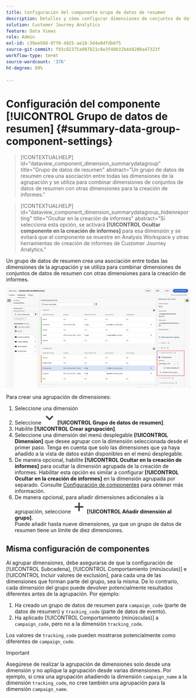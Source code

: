 ```yaml
---
title: Configuración del componente Grupo de datos de resumen
description: Detalles y cómo configurar dimensiones de conjuntos de datos para garantizar que puede informar correctamente sobre los datos de resumen.
solution: Customer Journey Analytics
feature: Data Views
role: Admin
exl-id: c39ee568-97f6-4925-ae18-3d4a9dfdb6f5
source-git-commit: f03c82375a907821c8e3f40b32b4d4200a47323f
workflow-type: tm+mt
source-wordcount: '376'
ht-degree: 89%

---
```


# Configuración del componente [!UICONTROL Grupo de datos de resumen] {#summary-data-group-component-settings}

<!-- markdownlint-disable MD034 -->

>[!CONTEXTUALHELP]
>id="dataview_component_dimension_summarydatagroup"
>title="Grupo de datos de resumen"
>abstract="Un grupo de datos de resumen crea una asociación entre todas las dimensiones de la agrupación y se utiliza para combinar dimensiones de conjuntos de datos de resumen con otras dimensiones para la creación de informes."

<!-- markdownlint-enable MD034 -->

<!-- markdownlint-disable MD034 -->

>[!CONTEXTUALHELP]
>id="dataview_component_dimension_summarydatagroup_hideinreporting"
>title="Ocultar en la creación de informes"
>abstract="Si selecciona esta opción, se activará **[!UICONTROL Ocultar componente en la creación de informes]** para esa dimensión y se evitará que el componente se muestre en Analysis Workspace y otras herramientas de creación de informes de Customer Journey Analytics."

<!-- markdownlint-enable MD034 -->



Un grupo de datos de resumen crea una asociación entre todas las dimensiones de la agrupación y se utiliza para combinar dimensiones de conjuntos de datos de resumen con otras dimensiones para la creación de informes.

![Configuración del componente Grupo de datos de resumen](/help/data-views/assets/summary-data-group.png)

Para crear una agrupación de dimensiones:

1. Seleccione una dimensión
1. Seleccione ![ChevronDown](/help/assets/icons/ChevronDown.svg) **[!UICONTROL Grupo de datos de resumen]**.
1. Habilite **[!UICONTROL Crear agrupación]**.
1. Seleccione una dimensión del menú desplegable **[!UICONTROL Dimension]** que desee agrupar con la dimensión seleccionada desde el primer paso. Tenga en cuenta que solo las dimensiones que ya haya añadido a la vista de datos están disponibles en el menú desplegable.
1. De manera opcional, habilite **[!UICONTROL Ocultar en la creación de informes]** para ocultar la dimensión agrupada de la creación de informes. Habilitar esta opción es similar a configurar **[!UICONTROL Ocultar en la creación de informes]** en la dimensión agrupada por separado. Consulte [Configuración de componentes](overview.md) para obtener más información.
1. De manera opcional, para añadir dimensiones adicionales a la agrupación, seleccione ![Añadir](/help/assets/icons/Add.svg) **[!UICONTROL Añadir dimensión al grupo]**.<br/>Puede añadir hasta nueve dimensiones, ya que un grupo de datos de resumen tiene un límite de diez dimensiones.

## Misma configuración de componentes

Al agrupar dimensiones, debe asegurarse de que la configuración de [!UICONTROL Subcadena], [!UICONTROL Comportamiento (minúsculas)] e [!UICONTROL Incluir valores de exclusión], para cada una de las dimensiones que forman parte del grupo, sea la misma. De lo contrario, cada dimensión del grupo puede devolver potencialmente resultados diferentes antes de la agrupación.
Por ejemplo:

1. Ha creado un grupo de datos de resumen para `campaign_code` (parte de datos de resumen) y `tracking_code` (parte de datos de evento).
1. Ha aplicado [!UICONTROL Comportamiento (minúsculas)] a `campaign_code`, pero no a la dimensión `tracking_code`.

Los valores de `tracking_code` pueden mostrarse potencialmente como diferentes de `campaign_code`.

>[!IMPORTANT]
>
>Asegúrese de realizar la agrupación de dimensiones solo desde una dimensión y no aplique la agrupación desde varias dimensiones. Por ejemplo, si crea una agrupación añadiendo la dimensión `campaign_name` a la dimensión `tracking_code`, no cree también una agrupación para la dimensión `campaign_name`.
>
